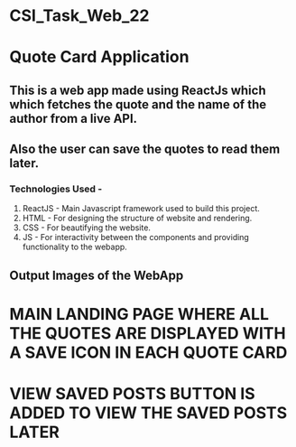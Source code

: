 # CSI_Task_Web_22
# Quote Card Application 

## This is a web app made using ReactJs which which fetches the quote and the name of the author from a live API.
## Also the user can save the quotes to read them later.

### Technologies Used - 

1. ReactJS - Main Javascript framework used to build this project.
2. HTML - For designing the structure of website and rendering.
3. CSS - For beautifying the website.
4. JS - For interactivity between the components and providing functionality to the webapp.

## Output Images of the WebApp

# MAIN LANDING PAGE WHERE ALL THE QUOTES ARE DISPLAYED WITH A SAVE ICON IN EACH QUOTE CARD

# VIEW SAVED POSTS BUTTON IS ADDED TO VIEW THE SAVED POSTS LATER

